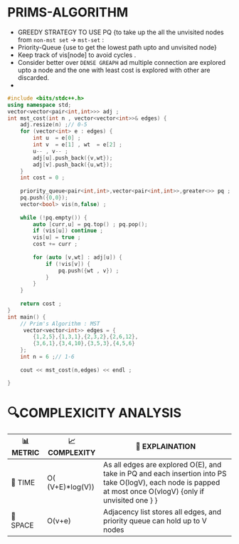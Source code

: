 # PRIMS-ALGORITHM 
- GREEDY STRATEGY TO USE PQ {to take up the all the unvisited nodes from `non-mst set` -> `mst-set` :
- Priority-Queue {use to get the lowest path upto and unvisited node}
- Keep track of vis[node] to avoid cycles .
- Consider better over `DENSE GREAPH` ad multiple connection are explored upto a node and the one with least cost is explored with other are discarded.
- 

```cpp
#include <bits/stdc++.h>
using namespace std;
vector<vector<pair<int,int>>> adj ;
int mst_cost(int n , vector<vector<int>>& edges) {
    adj.resize(n) ;// 0-5 
	for (vector<int> e : edges) {
	    int u  = e[0] ;
	    int v  = e[1] , wt  = e[2] ;
	    u-- , v-- ;
	    adj[u].push_back({v,wt});
	    adj[v].push_back({u,wt});
	}
    int cost = 0 ;
    
    priority_queue<pair<int,int>,vector<pair<int,int>>,greater<>> pq ;
    pq.push({0,0});
    vector<bool> vis(n,false) ;
    
    while (!pq.empty()) {
        auto [curr,u] = pq.top() ; pq.pop();
        if (vis[u]) continue ;
        vis[u] = true ;
        cost += curr ;
        
        for (auto [v,wt] : adj[u]) {
            if (!vis[v]) {
                pq.push({wt , v}) ;
            }
        }
    }
    
    return cost ;
}
int main() {
	// Prim's Algorithm : MST 
	 vector<vector<int>> edges = {
        {1,2,5},{1,3,1},{2,3,2},{2,6,12},
        {3,6,1},{3,4,10},{3,5,3},{4,5,6}
    };
	int n = 6 ;// 1-6 
	
	cout << mst_cost(n,edges) << endl ;

}

```


# 🔍COMPLEXICITY ANALYSIS

| 📊 METRIC  | 📈 COMPLEXITY	  |  🧩 EXPLAINATION |
|-----------|-------------|------------|
| 🧭 TIME  |    O( (V+E)*log(V))         |   As all edges are explored O(E), and take in PQ and each insertion into PS take O(logV), each node is papped at most once O(vlogV) {only if unvisited one } }|
| 🧠 SPACE |   O(v+e)         |   Adjacency list stores all edges, and priority queue can hold up to V nodes|
